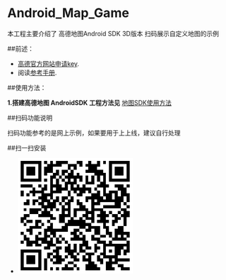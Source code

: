 Android_Map_Game
===============
本工程主要介绍了 高德地图Android SDK 3D版本 扫码展示自定义地图的示例

##前述：

- [高德官方网站申请key](http://id.amap.com/?ref=http%3A%2F%2Fapi.amap.com%2Fkey%2F).
- 阅读[参考手册](http://a.amap.com/lbs/static/unzip/Android_Map_Doc/index.html).



##使用方法：

**1.搭建高德地图 AndroidSDK 工程方法见**
[地图SDK使用方法](http://developer.amap.com/api/android-sdk/summary/)


##扫码功能说明

扫码功能参考的是网上示例，如果要用于上上线，建议自行处理

##扫一扫安装

* ![Screenshot](pictures/download.png "Case02")
